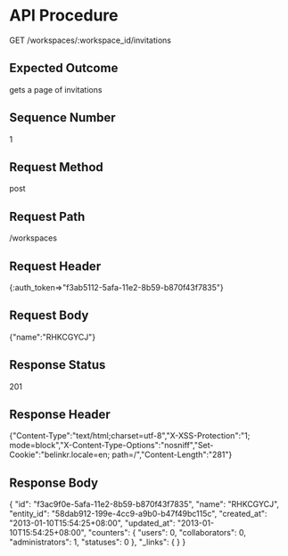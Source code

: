 # API Procedure
GET /workspaces/:workspace_id/invitations
## Expected Outcome
gets a page of invitations
## Sequence Number
1
## Request Method
post
## Request Path
/workspaces
## Request Header
{:auth_token=>"f3ab5112-5afa-11e2-8b59-b870f43f7835"}
## Request Body
{"name":"RHKCGYCJ"}

## Response Status
201
## Response Header
{"Content-Type":"text/html;charset=utf-8","X-XSS-Protection":"1; mode=block","X-Content-Type-Options":"nosniff","Set-Cookie":"belinkr.locale=en; path=/","Content-Length":"281"}

## Response Body
{
  "id": "f3ac9f0e-5afa-11e2-8b59-b870f43f7835",
  "name": "RHKCGYCJ",
  "entity_id": "58dab912-199e-4cc9-a9b0-b47f49bc115c",
  "created_at": "2013-01-10T15:54:25+08:00",
  "updated_at": "2013-01-10T15:54:25+08:00",
  "counters": {
    "users": 0,
    "collaborators": 0,
    "administrators": 1,
    "statuses": 0
  },
  "_links": {
  }
}
